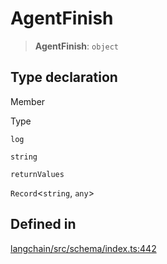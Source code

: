 AgentFinish
===========

> **AgentFinish**: `object`

Type declaration[](#type-declaration "Direct link to Type declaration")
------------------------------------------------------------------------

Member

Type

`log`

`string`

`returnValues`

`Record`<`string`, `any`\>

Defined in[](#defined-in "Direct link to Defined in")
------------------------------------------------------

[langchain/src/schema/index.ts:442](https://github.com/hwchase17/langchainjs/blob/1c1274d/langchain/src/schema/index.ts#L442)